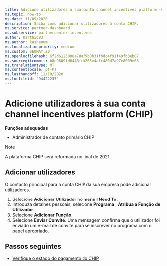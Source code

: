 ```yaml
---
title: Adicione utilizadores à sua conta channel incentives platform (CHIP)
ms.topic: how-to
ms.date: 11/09/2020
description: Saiba como adicionar utilizadores à conta CHIP.
ms.service: partner-dashboard
ms.subservice: partnercenter-incentives
author: Karthic83
ms.author: kashanum
ms.localizationpriority: medium
ms.custom: SEOMAY.20
ms.openlocfilehash: 6f2d6125008a78af9b0b31fbdc4f91f49fb3eb07
ms.sourcegitcommit: b8e9609fd6448fcb265e4afc480d7a97e8009e63
ms.translationtype: MT
ms.contentlocale: pt-PT
ms.lasthandoff: 11/10/2020
ms.locfileid: "94422237"
---
```

# <a name="add-users-to-your-channel-incentives-platform-chip-account"></a>Adicione utilizadores à sua conta channel incentives platform (CHIP)

**Funções adequadas**

- Administrador de contato primário CHIP
 
>[!NOTE]
>A plataforma CHIP será reformada no final de 2021.

## <a name="add-users"></a>Adicionar utilizadores

O contacto principal para a conta CHIP da sua empresa pode adicionar utilizadores.

1. Selecione **Adicionar Utilizador** no **menu I Need To.**
2. Introduza detalhes pessoais, selecione **Programa** , **Atribua a Função de Utilizador**.
3. Selecione **Adicionar Função**.
4. Selecione **Enviar Convite**.
Uma mensagem confirma que o utilizador foi enviado um e-mail de convite para se inscrever no programa com o papel apropriado.

## <a name="next-steps"></a>Passos seguintes

- [Verifique o estado do pagamento do CHIP](chip-payment-status.md)